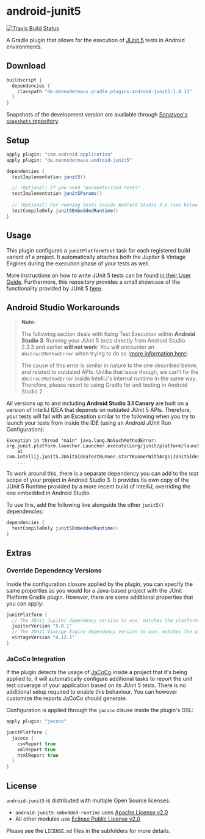 # android-junit5

[![Travis Build Status](https://travis-ci.org/mannodermaus/android-junit5.svg?branch=master)][travisci]

A Gradle plugin that allows for the execution of [JUnit 5][junit5gh] tests in Android environments.

## Download

```groovy
buildscript {
  dependencies {
    classpath "de.mannodermaus.gradle.plugins:android-junit5:1.0.11"
  }
}
```

Snapshots of the development version are available through [Sonatype's `snapshots` repository][sonatyperepo].

## Setup

```groovy
apply plugin: "com.android.application"
apply plugin: "de.mannodermaus.android-junit5"

dependencies {
  testImplementation junit5()

  // (Optional) If you need "parameterized tests"
  testImplementation junit5Params()
    
  // (Optional) For running tests inside Android Studio 3.x (see below for details)
  testCompileOnly junit5EmbeddedRuntime()
}
```

## Usage

This plugin configures a `junitPlatformTest` task for each registered build variant of a project.
It automatically attaches both the Jupiter & Vintage Engines during the execution phase of your tests as well.

More instructions on how to write JUnit 5 tests can be found [in their User Guide][junit5ug].
Furthermore, this repository provides a small showcase of the functionality provided by JUnit 5 [here][sampletests].

## Android Studio Workarounds

> **Note:**
> 
> The following section deals with fixing Test Execution within **Android Studio 3**.
> Running your JUnit 5 tests directly from Android Studio 2.3.3 and earlier **will not work**:
> You will encounter an `AbstractMethodError` when trying to do so ([more information here][as2issue]).
> 
> The cause of this error is similar in nature to the one described below, and related to outdated APIs.
> Unlike that issue though, we can't fix the `AbstractMethodError` inside IntelliJ's internal runtime
> in the same way. Therefore, please resort to using Gradle for unit testing in Android Studio 2.


All versions up to and including **Android Studio 3.1 Canary** are built
on a version of IntelliJ IDEA that depends on outdated JUnit 5 APIs.
Therefore, your tests will fail with an Exception similar to the following when you try to
launch your tests from inside the IDE (using an *Android JUnit* Run Configuration):

```
Exception in thread "main" java.lang.NoSuchMethodError: org.junit.platform.launcher.Launcher.execute(Lorg/junit/platform/launcher/LauncherDiscoveryRequest;)V
	at com.intellij.junit5.JUnit5IdeaTestRunner.startRunnerWithArgs(JUnit5IdeaTestRunner.java:42)
	...
```

To work around this, there is a separate dependency you can add to the *test* scope
of your project in Android Studio 3. It provides its own copy of the JUnit 5 Runtime
provided by a more recent build of IntelliJ, overriding the one embedded in Android Studio.

To use this, add the following line alongside the other `junit5()` dependencies:

```groovy
dependencies {
  testCompileOnly junit5EmbeddedRuntime()
}
```

## Extras

### Override Dependency Versions

Inside the configuration closure applied by the plugin, you can specify the same properties as you would
for a Java-based project with the JUnit Platform Gradle plugin.
However, there are some additional properties that you can apply:

```groovy
junitPlatform {
  // The JUnit Jupiter dependency version to use; matches the platform's version by default
  jupiterVersion "5.0.1"
  // The JUnit Vintage Engine dependency version to use; matches the platform's version by default
  vintageVersion "4.12.1"
}
```

### JaCoCo Integration

If the plugin detects the usage of [JaCoCo][jacoco] inside a project that it's being applied to,
it will automatically configure additional tasks to report the unit test coverage
of your application based on its JUnit 5 tests.
There is no additional setup required to enable this behaviour.
You can however customize the reports JaCoCo should generate.

Configuration is applied through the `jacoco` clause inside the plugin's DSL:

```groovy
apply plugin: "jacoco"

junitPlatform {
  jacoco {
    csvReport true
    xmlReport true
    htmlReport true
  }
}
```

## License

`android-junit5` is distributed with multiple Open Source licenses:

- `android-junit5-embedded-runtime` uses [Apache License v2.0](android-junit5-embedded-runtime/LICENSE.md)
- All other modules use [Eclipse Public License v2.0](android-junit5/LICENSE.md)

Please see the `LICENSE.md` files in the subfolders for more details.

 [junit5gh]: https://github.com/junit-team/junit5
 [junit5ug]: http://junit.org/junit5/docs/current/user-guide
 [travisci]: https://travis-ci.org/mannodermaus/android-junit5
 [as2issue]: https://github.com/mannodermaus/android-junit5/issues/19
 [jacoco]: http://www.eclemma.org/jacoco
 [sonatyperepo]: https://oss.sonatype.org/content/repositories/snapshots/de/mannodermaus/gradle/plugins
 [sampletests]: sample/src/test
 [licensefile]: LICENSE.md

